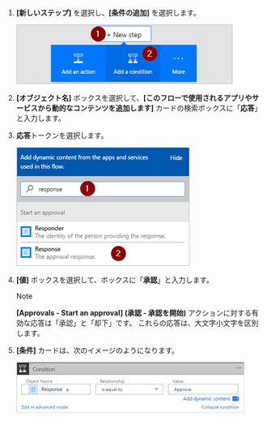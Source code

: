1. **[新しいステップ]** を選択し、**[条件の追加]** を選択します。
   
    ![条件の追加](media/modern-approvals/add-response-condition.png)
2. **[オブジェクト名]** ボックスを選択して、**[このフローで使用されるアプリやサービスから動的なコンテンツを追加します]** カードの検索ボックスに「**応答**」と入力します。
3. **応答**トークンを選択します。
   
    ![応答トークンの選択](media/modern-approvals/search-for-response.png)
4. **[値]** ボックスを選択して、ボックスに「**承認**」と入力します。
   
   > [!NOTE]
   > **[Approvals - Start an approval] (承認 - 承認を開始)** アクションに対する有効な応答は「承認」と「却下」です。 これらの応答は、大文字小文字を区別します。
   > 
   > 
5. **[条件]** カードは、次のイメージのようになります。
   
    ![](media/modern-approvals/response-condition-test.png)

